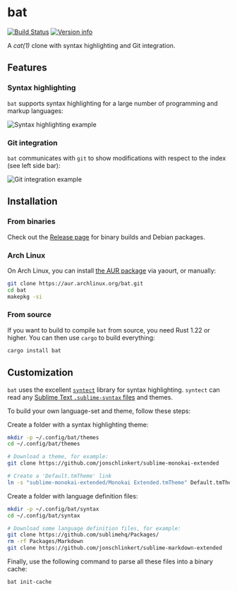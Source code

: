 # bat

[![Build Status](https://travis-ci.org/sharkdp/bat.svg?branch=master)](https://travis-ci.org/sharkdp/bat)
[![Version info](https://img.shields.io/crates/v/bat.svg)](https://crates.io/crates/bat)

A *cat(1)* clone with syntax highlighting and Git integration.

## Features

### Syntax highlighting

`bat` supports syntax highlighting for a large number of programming and markup languages:

![Syntax highlighting example](https://imgur.com/rGsdnDe.png)

### Git integration

`bat` communicates with `git` to show modifications with respect to the index (see left side bar):

![Git integration example](https://i.imgur.com/2lSW4RE.png)

## Installation

### From binaries

Check out the [Release page](https://github.com/sharkdp/bat/releases) for binary builds and Debian packages.

### Arch Linux

On Arch Linux, you can install [the AUR package](https://aur.archlinux.org/packages/bat/) via yaourt, or manually:

```bash
git clone https://aur.archlinux.org/bat.git
cd bat
makepkg -si
```

### From source

If you want to build to compile `bat` from source, you need Rust 1.22 or higher.
You can then use `cargo` to build everything:

``` bash
cargo install bat
```

## Customization

`bat` uses the excellent [`syntect`](https://github.com/trishume/syntect/) library for syntax highlighting. `syntect` can read any [Sublime Text `.sublime-syntax` files](https://www.sublimetext.com/docs/3/syntax.html) and themes.

To build your own language-set and theme, follow these steps:

Create a folder with a syntax highlighting theme:

``` bash
mkdir -p ~/.config/bat/themes
cd ~/.config/bat/themes

# Download a theme, for example:
git clone https://github.com/jonschlinkert/sublime-monokai-extended

# Create a 'Default.tmTheme' link
ln -s "sublime-monokai-extended/Monokai Extended.tmTheme" Default.tmTheme
```

Create a folder with language definition files:

``` bash
mkdir -p ~/.config/bat/syntax
cd ~/.config/bat/syntax

# Download some language definition files, for example:
git clone https://github.com/sublimehq/Packages/
rm -rf Packages/Markdown
git clone https://github.com/jonschlinkert/sublime-markdown-extended
```

Finally, use the following command to parse all these files into a binary
cache:

``` bash
bat init-cache
```
